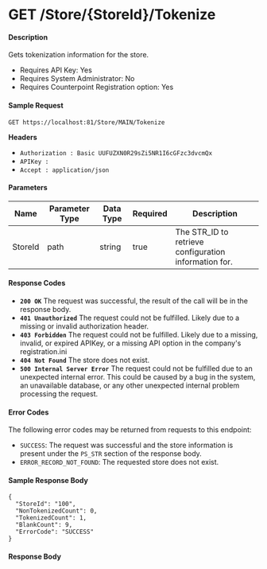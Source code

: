 
# GET /Store/{StoreId}/Tokenize

#### Description
Gets tokenization information for the store.

- Requires API Key: Yes
- Requires System Administrator: No
- Requires Counterpoint Registration option: Yes

#### Sample Request

`GET https://localhost:81/Store/MAIN/Tokenize`

**Headers**
- `Authorization : Basic UUFUZXN0R29sZi5NR1I6cGFzc3dvcmQx`
- `APIKey : `
- `Accept : application/json`

#### Parameters
Name | Parameter Type | Data Type | Required | Description
---- | -------------- | --------- | -------- | -----------
StoreId | path | string | true | The STR_ID to retrieve configuration information for.

#### Response Codes
- **<code>200 OK</code>** The request was successful, the result of the call will be in the response body.
- **<code>401 Unauthorized</code>** The request could not be fulfilled. Likely due to a missing or invalid authorization header.
- **<code>403 Forbidden</code>** The request could not be fulfilled. Likely due to a missing, invalid, or expired APIKey, or a missing API option in the company's registration.ini 
- **<code>404 Not Found</code>** The store does not exist.
- **<code>500 Internal Server Error</code>** The request could not be fulfilled due to an unexpected internal error. This could be caused by a bug in the system, an unavailable database, or any other unexpected internal problem processing the request.
 
#### Error Codes
The following error codes may be returned from requests to this endpoint:
- `SUCCESS`: The request was successful and the store information is present under the `PS_STR` section of the response body.
- `ERROR_RECORD_NOT_FOUND`: The requested store does not exist.

#### Sample Response Body

```
{
  "StoreId": "100",
  "NonTokenizedCount": 0,
  "TokenizedCount": 1,
  "BlankCount": 9,
  "ErrorCode": "SUCCESS"
}
```

#### Response Body

